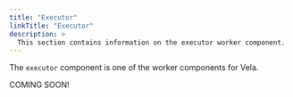 ```yaml
---
title: "Executor"
linkTitle: "Executor"
description: >
  This section contains information on the executor worker component.
---
```


The `executor` component is one of the worker components for Vela.

COMING SOON!
